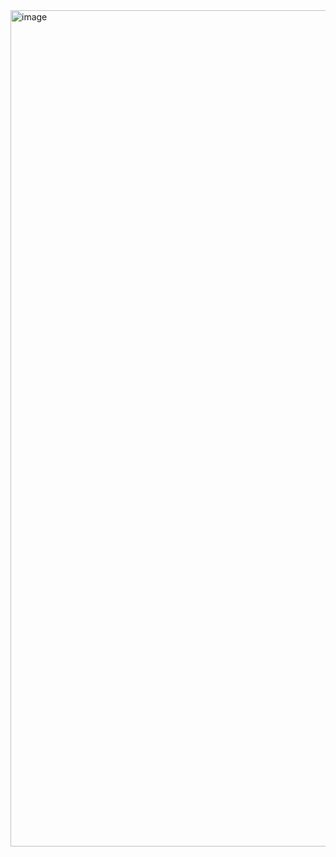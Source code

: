 <img width="1352" height="1338" alt="image" src="https://github.com/user-attachments/assets/7256185d-e70f-46f1-9fcc-a3035c627ebb" />
